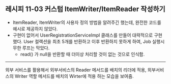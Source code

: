 ## 레시피 11-03 커스텀 ItemWriter/ItemReader 작성하기

* ItemReader, ItemWriter의 사용자 정의 방법을 알려주긴 했는데, 완전한 코드를 예시로 제공하지 않았다.
* 구현이 없어서 UserRegistrationServiceImpl 클래스를 만들어 대략적으로 구현했다. User 컬랙션을 최초 5개를 반환하고 이후 반환하지 못하게 하여, Job 실행시 무한 루프는 막았다.
  * read() 가 null을 반환할 때 더이상 처리할 것이 없는 것으로 인식함.

---

외부 서비스를 활용해서 외부서비스의 Reader 메서드를 배치의 리더에 적용, 외부서비스의 Writer 역할 메서드를 배치의 Wirter에 적용 하는 모습을 보여줌.
